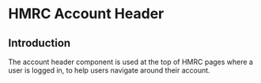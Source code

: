 # HMRC Account Header

## Introduction

The account header component is used at the top of HMRC pages where a user is logged in, to help users navigate around their account.

